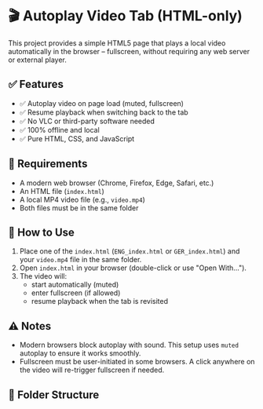 # 🎬 Autoplay Video Tab (HTML-only)

This project provides a simple HTML5 page that plays a local video automatically in the browser – fullscreen, without requiring any web server or external player.

## ✅ Features

- ✅ Autoplay video on page load (muted, fullscreen)
- ✅ Resume playback when switching back to the tab
- ✅ No VLC or third-party software needed
- ✅ 100% offline and local
- ✅ Pure HTML, CSS, and JavaScript

## 🧰 Requirements

- A modern web browser (Chrome, Firefox, Edge, Safari, etc.)
- An HTML file (`index.html`)
- A local MP4 video file (e.g., `video.mp4`)
- Both files must be in the same folder

## 🚀 How to Use

1. Place one of the `index.html` (`ENG_index.html` or `GER_index.html`) and your `video.mp4` file in the same folder.
2. Open `index.html` in your browser (double-click or use "Open With...").
3. The video will:
   - start automatically (muted)
   - enter fullscreen (if allowed)
   - resume playback when the tab is revisited

## ⚠️ Notes

- Modern browsers block autoplay with sound. This setup uses `muted` autoplay to ensure it works smoothly.
- Fullscreen must be user-initiated in some browsers. A click anywhere on the video will re-trigger fullscreen if needed.

## 📁 Folder Structure

